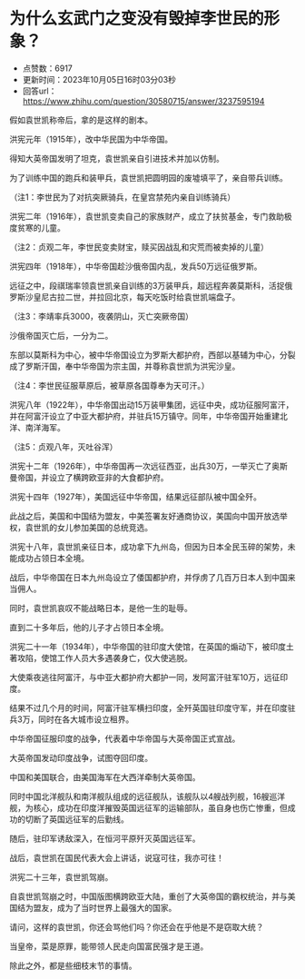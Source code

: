 # 为什么玄武门之变没有毁掉李世民的形象？
- 点赞数：6917
- 更新时间：2023年10月05日16时03分03秒
- 回答url：https://www.zhihu.com/question/30580715/answer/3237595194
<body>
 <p data-pid="pE9JOkbD">假如袁世凯称帝后，拿的是这样的剧本。</p>
 <p data-pid="b59h6FsF">洪宪元年（1915年），改中华民国为中华帝国。</p>
 <p data-pid="-NzTneli">得知大英帝国发明了坦克，袁世凯亲自引进技术并加以仿制。</p>
 <p data-pid="1h_1af1d">为了训练中国的跑兵和装甲兵，袁世凯把圆明园的废墟填平了，亲自带兵训练。</p>
 <p data-pid="LHrAcGIk">（注1：李世民为了对抗突厥骑兵，在皇宫禁苑内亲自训练骑兵）</p>
 <p data-pid="Xv-WME-l">洪宪二年（1916年），袁世凯变卖自己的家族财产，成立了扶贫基金，专门救助极度贫寒的儿童。</p>
 <p data-pid="lRvNcTPW">（注2：贞观二年，李世民变卖财宝，赎买因战乱和灾荒而被卖掉的儿童）</p>
 <p data-pid="r_DZ6jyy">洪宪四年（1918年），中华帝国趁沙俄帝国内乱，发兵50万远征俄罗斯。</p>
 <p data-pid="QTGrr20q">远征之中，段祺瑞率领袁世凯亲自训练的3万装甲兵，超远程奔袭莫斯科，活捉俄罗斯沙皇尼古拉二世，并拉回北京，每天吃饭时给袁世凯端盘子。</p>
 <p data-pid="xAm1i88Z">（注3：李靖率兵3000，夜袭阴山，灭亡突厥帝国）</p>
 <p data-pid="wEar9ywS">沙俄帝国灭亡后，一分为二。</p>
 <p data-pid="iWC7UEb9">东部以莫斯科为中心，被中华帝国设立为罗斯大都护府，西部以基辅为中心，分裂成了罗斯汗国，奉中华帝国为宗主国，并尊称袁世凯为洪宪沙皇。</p>
 <p data-pid="5S6ZoMCv">（注4：李世民征服草原后，被草原各国尊奉为天可汗。）</p>
 <p data-pid="KFPuG__j">洪宪八年（1922年），中华帝国出动15万装甲集团，远征中央，成功征服阿富汗，并在阿富汗设立了中亚大都护府，并驻兵15万镇守。同年，中华帝国开始重建北洋、南洋海军。</p>
 <p data-pid="elNXTXrb">（注5：贞观八年，灭吐谷浑）</p>
 <p data-pid="oGI4auhA">洪宪十二年（1926年），中华帝国再一次远征西亚，出兵30万，一举灭亡了奥斯曼帝国，并设立了横跨欧亚非的大食都护府。</p>
 <p data-pid="CNSOTO6m">洪宪十四年（1927年），美国远征中华帝国，结果远征部队被中国全歼。</p>
 <p data-pid="WWPPwOc_">此战之后，美国和中国结为盟友，中美签署友好通商协议，美国向中国开放选举权，袁世凯的女儿参加美国的总统竞选。</p>
 <p data-pid="io3yQ0CC">洪宪十八年，袁世凯亲征日本，成功拿下九州岛，但因为日本全民玉碎的架势，未能成功占领日本全境。</p>
 <p data-pid="c5-0dTkw">战后，中华帝国在日本九州岛设立了倭国都护府，并俘虏了几百万日本人到中国来当佣人。</p>
 <p data-pid="D2XFYsfb">同时，袁世凯哀叹不能战略日本，是他一生的耻辱。</p>
 <p data-pid="-Rj_hC0y">直到二十多年后，他的儿子才占领日本全境。</p>
 <p data-pid="-IO2PPp7">洪宪二十一年（1934年），中华帝国的驻印度大使馆，在英国的煽动下，被印度土著攻陷，使馆工作人员大多遇袭身亡，仅大使逃脱。</p>
 <p data-pid="CbvFoSYc">大使乘夜逃往阿富汗，与中亚大都护府大都护一同，发阿富汗驻军10万，远征印度。</p>
 <p data-pid="ayqQ7nGf">结果不过几个月的时间，阿富汗驻军横扫印度，全歼英国驻印度守军，并在印度驻兵3万，同时在各大城市设立租界。</p>
 <p data-pid="BQBnP69r">中华帝国征服印度的战争，代表着中华帝国与大英帝国正式宣战。</p>
 <p data-pid="mtlKFUnT">大英帝国发动印度战争，试图夺回印度。</p>
 <p data-pid="X-uRsB_e">中国和美国联合，由美国海军在大西洋牵制大英帝国。</p>
 <p data-pid="TPUjMyvt">同时中国北洋舰队和南洋舰队组成的远征舰队，该舰队以4艘战列舰，16艘巡洋舰，为核心，成功在印度洋摧毁英国远征军的运输部队，虽自身也伤亡惨重，但成功的切断了英国远征军的后勤线。</p>
 <p data-pid="slWYXtn_">随后，驻印军诱敌深入，在恒河平原歼灭英国远征军。</p>
 <p data-pid="Lkx6blew">战后，袁世凯在国民代表大会上讲话，说寇可往，我亦可往！</p>
 <p data-pid="eDcCC_Ep">洪宪二十三年，袁世凯驾崩。</p>
 <p data-pid="p9xDXAwY">自袁世凯驾崩之时，中国版图横跨欧亚大陆，重创了大英帝国的霸权统治，并与美国结为盟友，成为了当时世界上最强大的国家。</p>
 <p data-pid="BC1JQbWR">请问，这样的袁世凯，你还会骂他们吗？你还会在乎他是不是窃取大统？</p>
 <p data-pid="81yXiT5U">当皇帝，菜是原罪，能带领人民走向国富民强才是王道。</p>
 <p data-pid="0Sb8ZWr4">除此之外，都是些细枝末节的事情。</p>
</body>